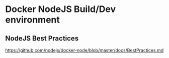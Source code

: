 # Docker NodeJS Build/Dev environment


## NodeJS Best Practices

https://github.com/nodejs/docker-node/blob/master/docs/BestPractices.md
